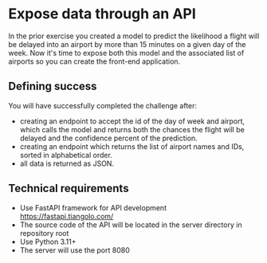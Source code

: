 # Expose data through an API

In the prior exercise you created a model to predict the likelihood a flight will be delayed into an airport by more than 15 minutes on a given day of the week. Now it's time to expose both this model and the associated list of airports so you can create the front-end application.

## Defining success

You will have successfully completed the challenge after:

- creating an endpoint to accept the id of the day of week and airport, which calls the model and returns both the chances the flight will be delayed and the confidence percent of the prediction.
- creating an endpoint which returns the list of airport names and IDs, sorted in alphabetical order.
- all data is returned as JSON.


## Technical requirements
- Use FastAPI framework for API development https://fastapi.tiangolo.com/
- The source code of the API will be located in the server directory in repository root
- Use Python 3.11+
- The server will use the port 8080 
